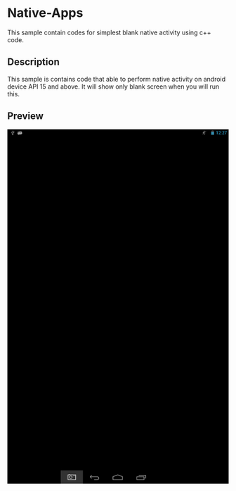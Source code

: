 # Native-Apps
This sample contain codes for simplest blank native activity using c++ code.

## Description
This sample is contains code that able to perform native activity on android device API 15 and above. It will show only blank screen when you will run this.

## Preview
![screenshot](sc_nativeactivity.png)

